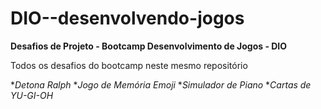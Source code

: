 # DIO--desenvolvendo-jogos
**Desafios de Projeto - Bootcamp Desenvolvimento de Jogos - DIO**

Todos os desafios do bootcamp neste mesmo repositório

**Detona Ralph*
**Jogo de Memória Emoji*
**Simulador de Piano*
**Cartas de YU-GI-OH*
